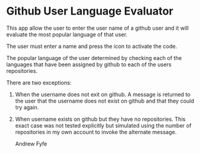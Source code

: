 Github User Language Evaluator
==============================

This app allow the user to enter the user name of a github user and it will evaluate the most popular language of that user.

The user must enter a name and press the icon to activate the code.

The popular language of the user determined by checking each of the languages that have been assigned by github to each of the users repositories.

There are two exceptions:

1. When the username does not exit on github.
  A message is returned to the user that the username does not exist on github and that they could try again.
2. When username exists on github but they have no repositories.
   This exact case was not tested explicitly but simulated using the number of repositories in my own account to invoke the alternate message.

   Andrew Fyfe
